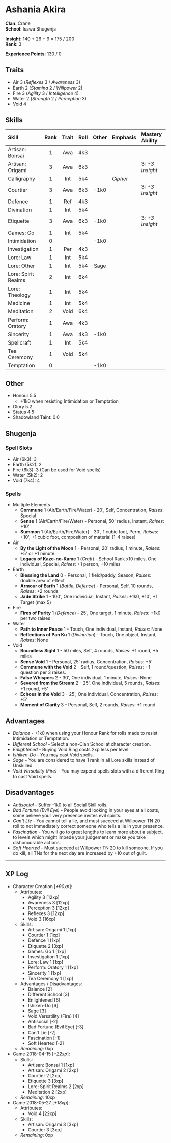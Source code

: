 # Ashania Akira
**Clan**: Crane  
**School**: Isawa Shugenja  

**Insight**: 140 + 26 + 9 = 175 / 200  
**Rank**: 3  

**Experience Points**: 130 / 0

## Traits
+ Air 3 (_Reflexes_ 3 / _Awareness_ 3)
+ Earth 2 (_Stamina_ 2 / _Willpower_ 2)
+ Fire 3 (_Agility_ 3 / _Intelligence_ 4)
+ Water 2 (_Strength_ 2 / _Perception_ 3)
+ Void 4

## Skills
| Skill               | Rank | Trait | Roll | Other | Emphasis | Mastery Ability |
|:------------------- |:----:|:-----:|:----:|:-----:|:-------- |:--------------- |
| Artisan: Bonsai     | 1    | Awa   | 4k3  |       |          |                 |
| Artisan: Origami    | 3    | Awa   | 6k3  |       |          | 3: _+3 Insight_ |
| Calligraphy         | 1    | Int   | 5k4  |       | _Cipher_ |                 |
| Courtier            | 3    | Awa   | 6k3  | -1k0  |          | 3: _+3 Insight_ |
| Defence             | 1    | Ref   | 4k3  |       |          |                 |
| Divination          | 1    | Int   | 5k4  |       |          |                 |
| Etiquette           | 3    | Awa   | 6k3  | -1k0  |          | 3: _+3 Insight_ |
| Games: Go           | 1    | Int   | 5k4  |       |          |                 |
| Intimidation        | 0    |       |      | -1k0  |          |                 |
| Investigation       | 1    | Per   | 4k3  |       |          |                 |
| Lore: Law           | 1    | Int   | 5k4  |       |          |                 |
| Lore: Other         | 1    | Int   | 5k4  | Sage  |          |                 |
| Lore: Spirit Realms | 2    | Int   | 6k4  |       |          |                 |
| Lore: Theology      | 1    | Int   | 5k4  |       |          |                 |
| Medicine            | 1    | Int   | 5k4  |       |          |                 |
| Meditation          | 2    | Void  | 6k4  |       |          |                 |
| Perform: Oratory    | 1    | Awa   | 4k3  |       |          |                 |
| Sincerity           | 1    | Awa   | 4k3  | -1k0  |          |                 |
| Spellcraft          | 1    | Int   | 5k4  |       |          |                 |
| Tea Ceremony        | 1    | Void  | 5k4  |       |          |                 |
| Temptation          | 0    |       |      | -1k0  |          |                 |

## Other
+ Honour 5.5
	+ +1k0 when resisting Intimidation or Temptation
+ Glory 5.2
+ Status 4.5
+ Shadowland Taint: 0.0

## Shugenja
### Spell Slots
+ Air (6k3): 3
+ Earth (5k2): 2
+ Fire (6k3): 3 (Can be used for Void spells)
+ Water (5k2): 2
+ Void (7k4): 4

### Spells
+ Multiple Elements
	+ **Commune** 1 (Air/Earth/Fire/Water) - 20', Self, Concentration, _Raises_: Special
	+ **Sense** 1 (Air/Earth/Fire/Water) - Personal, 50' radius, Instant, _Raises_: +10'
	+ **Summon** 1 (Air/Earth/Fire/Water) - 30', 1 cubic foot, Perm, _Raises_: +10', +1 cubic foot, composition of material (1-4 raises)
+ Air
	+ **By the Light of the Moon** 1 - Personal, 20' radius, 1 minute, _Raises_: +5' or +1 minute.
	+ **Legacy of Kaze-no-Kame** 1 (_Craft_) - School Rank x10 miles, One individual, Special, _Raises_: +1 person, +10 miles
+ Earth
	+ **Blessing the Land** 0 - Personal, 1 field/paddy, Season, _Raises_: double area of effect
	+ **Armour of Earth** 1 (_Battle_, _Defence_) - Personal, Self, 10 rounds, _Raises_: +2 rounds
	+ **Jade Strike** 1 - 100', One individual, Instant, _Raises_: +1k0, +10', +1 Target (max 5)
+ Fire
	+ **Fires of Purity** 1 (_Defence_) - 25', One target, 1 minute, _Raises_: +1k0 per two raises
+ Water
	+ **Path to Inner Peace** 1 - Touch, One individual, Instant, _Raises_: None
	+ **Reflections of Pan Ku** 1 (_Divination_) - Touch, One object, Instant, _Raises_: None
+ Void
	+ **Boundless Sight** 1 - 50 miles, Self, 4 rounds, _Raises_: +1 round, +5 miles
	+ **Sense Void** 1 - Personal, 25' radius, Concentration, _Raises_: +5'
	+ **Commune with the Void** 2 - Self, 1 round/question, _Raises_: +1 question per 3 raises.
	+ **False Whispers** 2 - 30', One individual, 1 minute, _Raises_: None
	+ **Severed from the Stream** 2 - 25', One individual, 5 rounds, _Raises_: +1 round, +5'
	+ **Echoes in the Void** 3 - 25', One individual, Concentration, _Raises_: +5'
	+ **Moment of Clarity** 3 - Personal, Self, 2 rounds, _Raises_: +1 round

## Advantages
+ _Balance_ - +1k0 when using your Honour Rank for rolls made to resist Intimidation or Temptation.
+ _Different School_ - Select a non-Clan School at character creation.
+ _Enlightened_ - Buying Void Ring costs 2xp less per level.
+ _Ishiken-Do_ - You may cast Void spells.
+ _Sage_ - You are considered to have 1 rank in all Lore skills instead of Unskilled.
+ _Void Versatility (Fire)_ - You may expend spells slots with a different Ring to cast Void spells.

## Disadvantages
+ _Antisocial_ - Suffer -1k0 to all Social Skill rolls.
+ _Bad Fortune (Evil Eye)_ - People avoid looking in your eyes at all costs, some believe your very presence invites evil spirits.
+ _Can't Lie_ - You cannot tell a lie, and must succeed at Willpower TN 20 roll to not immediately correct someone who tells a lie in your presence.
+ _Fascination_ - You will go to great lengths to learn more about a subject, to levels which might impede your judgement or make you take dishonourable actions.
+ _Soft Hearted_ - Must succeed at Willpower TN 20 to kill someone.  If you do kill, all TNs for the next day are increased by +10 out of guilt.

***
## XP Log
+ Character Creation [_+90xp_]:
	+ Attributes:
		+ Agility 3 [12xp]
		+ Awareness 3 [12xp]
		+ Perception 3 [12xp]
		+ Reflexes 3 [12xp]
		+ Void 3 [16xp]
	+ Skills:
		+ Artisan: Origami 1 [1xp]
		+ Courtier 1 [1xp]
		+ Defence 1 [1xp]
		+ Etiquette 2 [3xp]
		+ Games: Go 1 [1xp]
		+ Investigation 1 [1xp]
		+ Lore: Law 1 [1xp]
		+ Perform: Oratory 1 [1xp]
		+ Sincerity 1 [1xp]
		+ Tea Ceremony 1 [1xp]
	+ Advantages / Disadvantages:
		+ Balance [2]
		+ Different School [3]
		+ Enlightened [6]
		+ Ishiken-Do [6]
		+ Sage [3]
		+ Void Versatility (Fire) [4]
		+ Antisocial [-2]
		+ Bad Fortune (Evil Eye) [-3]
		+ Can't Lie [-2]
		+ Fascination [-1]
		+ Soft Hearted [-2]
	+ _Remaining_: 0xp
+ Game 2018-04-15 [_+22xp_]:
	+ Skills:
		+ Artisan: Bonsai 1 [1xp]
		+ Artisan: Origami 2 [2xp]
		+ Courtier 2 [2xp]
		+ Etiquette 3 [3xp]
		+ Lore: Spirit Realms 2 [2xp]
		+ Meditation 2 [2xp]
	+ _Remaining_: 10xp
+ Game 2018-05-27 [_+18xp_]:
	+ Attributes:
		+ Void 4 [22xp]
	+ Skills:
		+ Artisan: Origami 3 [3xp]
		+ Courtier 3 [3xp]
	+ _Remaining_: 0xp